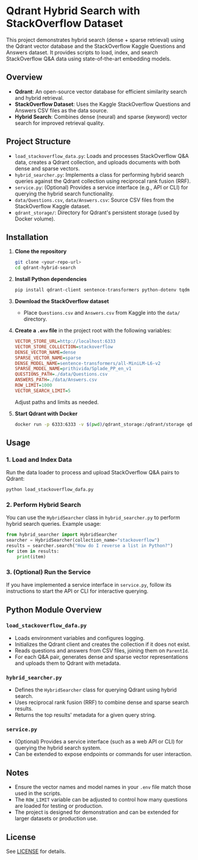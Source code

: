 # Qdrant Hybrid Search with StackOverflow Dataset

This project demonstrates hybrid search (dense + sparse retrieval) using the Qdrant vector database and the StackOverflow Kaggle Questions and Answers dataset. It provides scripts to load, index, and search StackOverflow Q&A data using state-of-the-art embedding models.

## Overview

- **Qdrant**: An open-source vector database for efficient similarity search and hybrid retrieval.
- **StackOverflow Dataset**: Uses the Kaggle StackOverflow Questions and Answers CSV files as the data source.
- **Hybrid Search**: Combines dense (neural) and sparse (keyword) vector search for improved retrieval quality.

## Project Structure

- `load_stackoverflow_data.py`: Loads and processes StackOverflow Q&A data, creates a Qdrant collection, and uploads documents with both dense and sparse vectors.
- `hybrid_searcher.py`: Implements a class for performing hybrid search queries against the Qdrant collection using reciprocal rank fusion (RRF).
- `service.py`: (Optional) Provides a service interface (e.g., API or CLI) for querying the hybrid search functionality.
- `data/Questions.csv`, `data/Answers.csv`: Source CSV files from the StackOverflow Kaggle dataset.
- `qdrant_storage/`: Directory for Qdrant's persistent storage (used by Docker volume).

## Installation

1. **Clone the repository**
   ```bash
   git clone <your-repo-url>
   cd qdrant-hybrid-search
   ```

2. **Install Python dependencies**
   ```bash
   pip install qdrant-client sentence-transformers python-dotenv tqdm
   ```

3. **Download the StackOverflow dataset**
   - Place `Questions.csv` and `Answers.csv` from Kaggle into the `data/` directory.

4. **Create a `.env` file** in the project root with the following variables:
   ```ini
   VECTOR_STORE_URL=http://localhost:6333
   VECTOR_STORE_COLLECTION=stackoverflow
   DENSE_VECTOR_NAME=dense
   SPARSE_VECTOR_NAME=sparse
   DENSE_MODEL_NAME=sentence-transformers/all-MiniLM-L6-v2
   SPARSE_MODEL_NAME=prithivida/Splade_PP_en_v1
   QUESTIONS_PATH=./data/Questions.csv
   ANSWERS_PATH=./data/Answers.csv
   ROW_LIMIT=1000
   VECTOR_SEARCH_LIMIT=5
   ```
   Adjust paths and limits as needed.

5. **Start Qdrant with Docker**
   ```bash
   docker run -p 6333:6333 -v $(pwd)/qdrant_storage:/qdrant/storage qdrant/qdrant
   ```

## Usage

### 1. Load and Index Data
Run the data loader to process and upload StackOverflow Q&A pairs to Qdrant:
```bash
python load_stackoverflow_dafa.py
```

### 2. Perform Hybrid Search
You can use the `HybridSearcher` class in `hybrid_searcher.py` to perform hybrid search queries. Example usage:

```python
from hybrid_searcher import HybridSearcher
searcher = HybridSearcher(collection_name="stackoverflow")
results = searcher.search("How do I reverse a list in Python?")
for item in results:
    print(item)
```

### 3. (Optional) Run the Service
If you have implemented a service interface in `service.py`, follow its instructions to start the API or CLI for interactive querying.

## Python Module Overview

### `load_stackoverflow_dafa.py`
- Loads environment variables and configures logging.
- Initializes the Qdrant client and creates the collection if it does not exist.
- Reads questions and answers from CSV files, joining them on `ParentId`.
- For each Q&A pair, generates dense and sparse vector representations and uploads them to Qdrant with metadata.

### `hybrid_searcher.py`
- Defines the `HybridSearcher` class for querying Qdrant using hybrid search.
- Uses reciprocal rank fusion (RRF) to combine dense and sparse search results.
- Returns the top results' metadata for a given query string.

### `service.py`
- (Optional) Provides a service interface (such as a web API or CLI) for querying the hybrid search system.
- Can be extended to expose endpoints or commands for user interaction.

## Notes
- Ensure the vector names and model names in your `.env` file match those used in the scripts.
- The `ROW_LIMIT` variable can be adjusted to control how many questions are loaded for testing or production.
- The project is designed for demonstration and can be extended for larger datasets or production use.

## License

See [LICENSE](LICENSE) for details.
